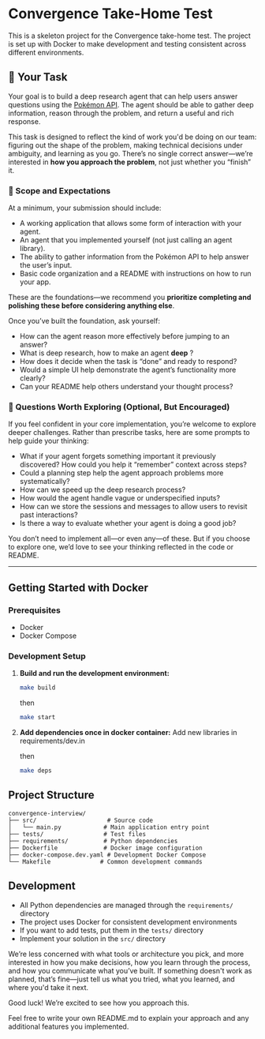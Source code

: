 # Convergence Take-Home Test

This is a skeleton project for the Convergence take-home test. The project is set up with Docker to make development and testing consistent across different environments.

## 🚀 Your Task

Your goal is to build a deep research agent that can help users answer questions using the [Pokémon API](https://pokeapi.co/). The agent should be able to gather deep information, reason through the problem, and return a useful and rich response.

This task is designed to reflect the kind of work you'd be doing on our team: figuring out the shape of the problem, making technical decisions under ambiguity, and learning as you go. There’s no single correct answer—we’re interested in **how you approach the problem**, not just whether you “finish” it.

### 🧭 Scope and Expectations

At a minimum, your submission should include:
- A working application that allows some form of interaction with your agent.
- An agent that you implemented yourself (not just calling an agent library).
- The ability to gather information from the Pokémon API to help answer the user’s input.
- Basic code organization and a README with instructions on how to run your app.

These are the foundations—we recommend you **prioritize completing and polishing these before considering anything else**.

Once you’ve built the foundation, ask yourself:

- How can the agent reason more effectively before jumping to an answer?
- What is deep research, how to make an agent **deep** ?
- How does it decide when the task is “done” and ready to respond?
- Would a simple UI help demonstrate the agent’s functionality more clearly?
- Can your README help others understand your thought process?

### 🧠 Questions Worth Exploring (Optional, But Encouraged)

If you feel confident in your core implementation, you’re welcome to explore deeper challenges. Rather than prescribe tasks, here are some prompts to help guide your thinking:

- What if your agent forgets something important it previously discovered? How could you help it “remember” context across steps?
- Could a planning step help the agent approach problems more systematically?
- How can we speed up the deep research process?
- How would the agent handle vague or underspecified inputs? 
- How can we store the sessions and messages to allow users to revisit past interactions?
- Is there a way to evaluate whether your agent is doing a good job?

You don’t need to implement all—or even any—of these. But if you choose to explore one, we’d love to see your thinking reflected in the code or README.

---


## Getting Started with Docker

### Prerequisites

- Docker
- Docker Compose

### Development Setup

1. **Build and run the development environment:**

   ```bash
   make build
   ```
   then
   ```bash
   make start
   ```
2. **Add dependencies once in docker container:**
   Add new libraries in requirements/dev.in

   then

   ```bash
   make deps
   ```


## Project Structure

```
convergence-interview/
├── src/                    # Source code
│   └── main.py            # Main application entry point
├── tests/                 # Test files
├── requirements/          # Python dependencies
├── Dockerfile             # Docker image configuration
├── docker-compose.dev.yaml # Development Docker Compose
└── Makefile              # Common development commands
```

## Development

- All Python dependencies are managed through the `requirements/` directory
- The project uses Docker for consistent development environments
- If you want to add tests, put them in the `tests/` directory
- Implement your solution in the `src/` directory


We’re less concerned with what tools or architecture you pick, and more interested in how you make decisions, how you learn through the process, and how you communicate what you’ve built. If something doesn't work as planned, that’s fine—just tell us what you tried, what you learned, and where you'd take it next.

Good luck! We’re excited to see how you approach this.

Feel free to write your own README.md to explain your approach and any additional features you implemented.
```